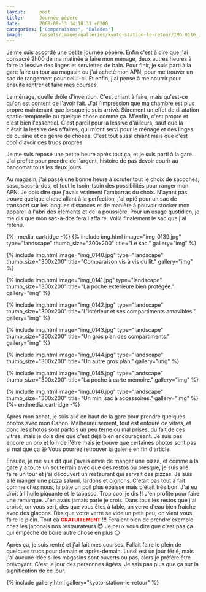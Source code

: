 ```yaml
---
layout:     post
title:      Journée pépère
date:       2008-09-13 14:18:31 +0200
categories: ["Comparaisons", "Balades"]
image:      /assets/images/galleries/kyoto-station-le-retour/IMG_0116.JPG
---
```


Je me suis accordé une petite journée pépère. Enfin c'est à dire que j'ai consacré 2h00 de ma matinée à faire mon
ménage, deux autres heures à faire la lessive des linges et serviettes de bain. Pour finir, je suis parti à la gare
faire un tour au magasin ou j'ai acheté mon APN, pour me trouver un sac de rangement pour celui-ci. Et enfin, j'ai
pensé à me nourrir pour ensuite rentrer et faire mes courses.

<!--more-->

Le ménage, quelle drôle d'invention. C'est chiant à faire, mais qu'est-ce qu'on est content de l'avoir fait. J'ai
l'impression que ma chambre est plus propre maintenant que lorsque je suis arrivé. Sûrement un effet de dilatation
spatio-temporelle ou quelque chose comme ça. M'enfin, c'est propre et c'est bien l'essentiel. C'est pareil pour la
lessive d'ailleurs, sauf que là c'était la lessive des affaires, qui m'ont servi pour le ménage et des linges de
cuisine et ce genre de choses. C'est tout aussi chiant mais que c'est cool d'avoir des trucs propres.

Je me suis reposé une petite heure après tout ça, et je suis parti à la gare. J'ai profité pour prendre de
l'argent, histoire de pas devoir courir au bancomat tous les deux jours.

Au magasin, j'ai passé une bonne heure à scruter tout le choix de sacoches, sasc, sacs-à-dos, et tout le
tsoin-tsoin des possibilités pour ranger mon APN. Je dois dire que j'avais vraiment l'ambarras du choix. N'ayant
pas trouvé quelque chose allant à la perfection, j'ai opté pour un sac de transport sur les longues distances et de
manière à pouvoir stocker mon appareil à l'abri des éléments et de la poussière. Pour un usage quotidien, je me dis
que mon sac-à-dos fera l'affaire. Voilà finalement le sac que j'ai retenu.

{%- media_cartridge -%}
{% include img.html
    image="img_0139.jpg"
    type="landscape"
    thumb_size="300x200"
    title="Le sac."
    gallery="img"
%}

{% include img.html
    image="img_0140.jpg"
    type="landscape"
    thumb_size="300x200"
    title="Comparaison vis à vis du lit."
    gallery="img"
%}

{% include img.html
    image="img_0141.jpg"
    type="landscape"
    thumb_size="300x200"
    title="La poche extérieure bien protégée."
    gallery="img"
%}

{% include img.html
    image="img_0142.jpg"
    type="landscape"
    thumb_size="300x200"
    title="L'intérieur et ses compartiments amovibles."
    gallery="img"
%}

{% include img.html
    image="img_0143.jpg"
    type="landscape"
    thumb_size="300x200"
    title="Un gros plan des compartiments."
    gallery="img"
%}

{% include img.html
    image="img_0144.jpg"
    type="landscape"
    thumb_size="300x200"
    title="Un autre gros plan."
    gallery="img"
%}

{% include img.html
    image="img_0145.jpg"
    type="landscape"
    thumb_size="300x200"
    title="La poche à carte mémoire."
    gallery="img"
%}

{% include img.html
    image="img_0146.jpg"
    type="landscape"
    thumb_size="300x200"
    title="Un mini sac à accessoires."
    gallery="img"
%}
{%- endmedia_cartridge -%}

Après mon achat, je suis allé en haut de la gare pour prendre quelques photos avec mon Canon. Malheureusement, tout
est entouré de vitres, et donc les photos sont parfois un peu terne ou mal prises, du fait de ces vitres, mais je
dois dire que c'est déjà bien encourageant. Je suis pas encore un pro et loin de l'être mais je trouve que
certaines photos sont pas si mal que ça :laughing: Vous pourrez retrouver la galerie en fin d'article.

Ensuite, je me suis dit que j'avais envie de manger une pizza, et comme à la gare y a toute un souterrain avec que
des restos ou presque, je suis allé faire un tour et j'ai découvert un restaurant qui servait des pizzas. Je suis
allé manger une pizza salami, lardons et oignons. C'était pas tout à fait comme chez nous, la pâte un poil plus
épaisse mais c'était très bon. J'ai eu droit à l'huile piquante et le tabasco. Trop cool je dis !! J'en profite
pour faire une remarque. J'en avais jamais parlé je crois. Dans tous les restos que j'ai croisé, on vous sert, dès
que vous êtes à table, un verre d'eau bien fraiche avec des glaçons. Dès que votre verre se vide un petit peu, on
vient vous faire le plein. Tout ça <span style="color: #ff0000; font-size:
small;"><strong>GRATUITEMENT</strong></span> !!! Feraient bien de prendre exemple chez les japonais nos
restaurateurs :smiling_imp: Je peux vous dire que c'est pas ça qui empêche de boire autre chose en plus :wink:

Après ça, je suis rentré et j'ai fait mes courses. Fallait faire le plein de quelques trucs pour demain et
après-demain. Lundi est un jour férié, mais j'ai aucune idée si les magasins sont ouverts ou pas, alors je préfère
être prévoyant. C'est le jour des personnes âgées. Je sais pas plus que ça sur la signification de ce jour.

{% include gallery.html gallery="kyoto-station-le-retour" %}

